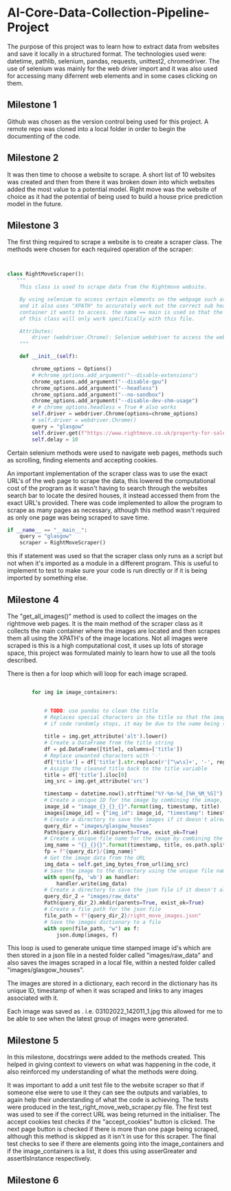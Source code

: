 # AI-Core-Data-Collection-Pipeline-Project

The purpose of this project was to learn how to extract data from websites and save it locally in a structured format. The technologies used were: datetime,
pathlib, selenium, pandas, requests, unittest2, chromedriver. The use of selenium was mainly for the web driver import and it was also used for accessing many diferrent web elements and in some cases clicking on them.

## Milestone 1

Github was chosen as the version control being used for this project. A remote repo was cloned into a local folder in order to begin the documenting of the code.

## Milestone 2

It was then time to choose a website to scrape. A short list of 10 websites was created and then from there it was broken down into which websites added the most value to a potential model. Right move was the website of choice as it had the potential of being used to build a house price prediction model in the future.

## Milestone 3

The first thing required to scrape a website is to create a scraper class. The methods were chosen for each required operation of the scraper:

```python


class RightMoveScraper():
   """ 
    This class is used to scrape data from the Rightmove website.

    By using selenium to access certain elements on the webpage such as buttons 
    and it also uses "XPATH" to accurately work out the correct sub heading of the 
    container it wants to access. the name == main is used so that the method names 
    of this class will only work specifically with this file. 

    Attributes:
        driver (webdriver.Chrome): Selenium webdriver to access the website.
    """

    def __init__(self):

        chrome_options = Options()
        # #chrome_options.add_argument("--disable-extensions")
        chrome_options.add_argument("--disable-gpu")
        chrome_options.add_argument("--headless")
        chrome_options.add_argument("--no-sandbox")
        chrome_options.add_argument("--disable-dev-shm-usage")
        # # chrome_options.headless = True # also works
        self.driver = webdriver.Chrome(options=chrome_options)
        # self.driver = webdriver.Chrome()
        query = "glasgow"
        self.driver.get(f"https://www.rightmove.co.uk/property-for-sale/find.html?searchType={query}&locationIdentifier=REGION%5E550&insId=1&radius=0.0&minPrice=&maxPrice=&minBedrooms=&maxBedrooms=&displayPropertyType=&maxDaysSinceAdded=&_includeSSTC=on&sortByPriceDescending=&primaryDisplayPropertyType=&secondaryDisplayPropertyType=&oldDisplayPropertyType=&oldPrimaryDisplayPropertyType=&newHome=&auction=false")
        self.delay = 10
```

Certain selenium methods were used to navigate web pages, methods such as scrolling, finding elements and accepting cookies.

An important implementation of the scraper class was to use the exact URL's of the web page to scrape the data, this lowered the computational cost of the program as it wasn't having to search through the websites search bar to locate the desired houses, it instead accessed them from the exact URL's provided. There was code implemented to allow the program to scrape as many pages as necessary, although this method wasn't required as only one page was being scraped to save time.

```python
if __name__ == "__main__":
    query = "glasgow"
    scraper = RightMoveScraper()
```

this if statement was used so that the scraper class only runs as a script but not when it's imported as a module in a different program. This is useful to implement to test to make sure your code is run directly or if it is being imported by something else.

## Milestone 4

The "get_all_images()" method is used to collect the images on the rightmove web pages. It is the main method of the scraper class as it collects the main container where the images are located and then scrapes them all using the XPATH's of the image locations. Not all images were scraped is this is a high computational cost, it uses up lots of storage space, this project was formulated mainly to learn how to use all the tools described.

There is then a for loop which will loop for each image scraped. 
```python

        for img in image_containers:


            # TODO: use pandas to clean the title
            # Replaces special characters in the title so that the image name can be saved without error
            # if code randomly stops, it may be due to the name being saved having special characters that need replaced ^^
            
            title = img.get_attribute('alt').lower()
            # Create a DataFrame from the title string
            df = pd.DataFrame([title], columns=['title'])
            # Replace unwanted characters with '-'
            df['title'] = df['title'].str.replace(r'[^\w\s]+', '-', regex=True)
            # Assign the cleaned title back to the title variable
            title = df['title'].iloc[0]
            img_src = img.get_attribute('src')

            timestamp = datetime.now().strftime("%Y-%m-%d_[%H_%M_%S]")
            # Create a unique ID for the image by combining the image, timestamp, and title
            image_id = "image_{}_{}_{}".format(img, timestamp, title)
            images[image_id] = {"img_id": image_id, "timestamp": timestamp, "img_src": img_src, "Title": title}
            # Create a directory to save the images if it doesn't already exist
            query_dir = "images/glasgow_houses"
            Path(query_dir).mkdir(parents=True, exist_ok=True)
            # Create a unique file name for the image by combining the timestamp, title, and file extension
            img_name = "{}_{}{}".format(timestamp, title, os.path.splitext(img_src)[1])
            fp = f"{query_dir}/{img_name}"    
            # Get the image data from the URL  
            img_data = self.get_img_bytes_from_url(img_src)
            # Save the image to the directory using the unique file name
            with open(fp, 'wb') as handler:
                handler.write(img_data)
            # Create a directory to save the json file if it doesn't already exist
            query_dir_2 = "images/raw_data"
            Path(query_dir_2).mkdir(parents=True, exist_ok=True)
            # Create a file path for the json file
            file_path = f"{query_dir_2}/right_move_images.json"
            # Save the images dictionary to a file
            with open(file_path, "w") as f:
                json.dump(images, f)
```

This loop is used to generate unique time stamped image id's which are then stored in a json file in a nested folder called "images/raw_data" and also saves the images scraped in a local file, within a nested folder called "images/glasgow_houses". 

The images are stored in a dictionary, each record in the dictionary has its unique ID, timestamp of when it was scraped and links to any images associated with it.

Each image was saved as <date>_<time>_<order of image>.<image file extension> i.e. 03102022_142011_1.jpg this allowed for me to be able to see when the latest group of images were generated.

## Milestone 5

In this milestone, docstrings were added to the methods created. This helped in giving context to viewers on what was happening in the code, it also reinforced my understanding of what the methods were doing.

It was important to add a unit test file to the website scraper so that if someone else were to use it they can see the outputs and variables, to again help their understanding of what the code is achieving. The tests were produced in the test_right_move_web_scraper.py file. The first test was used to see if the correct URL was being returned in the initialiser. The accept cookies test checks if the "accept_cookies" button is clicked. The next page button is checked if there is more than one page being scraped, although this method is skipped as it isn't in use for this scraper. The final test checks to see if there are elements going into the image_containers and if the image_containers is a list, it does this using asserGreater and assertIsInstance respectively.

## Milestone 6